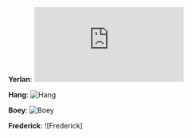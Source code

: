 **Yerlan**:
![Yerlan](https://github.com/captainnccrruunncchh/AAE2004-group-9/files/10055038/CamScanner.07-31-2022.20.05_3.pdf)

**Hang**:
![Hang](file:///C:/Users/moooo/Downloads/WhatsApp%20Image%202022-11-11%20at%207.34.21%20PM.jpeg)

**Boey**:
![Boey]()

**Frederick**:
![Frederick]
